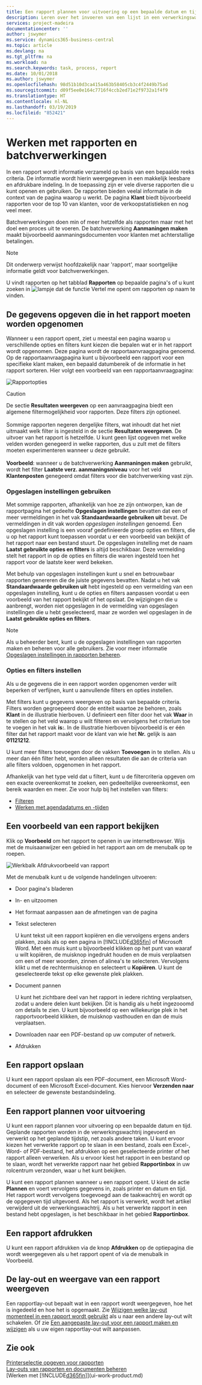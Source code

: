 ```yaml
---
title: Een rapport plannen voor uitvoering op een bepaalde datum en tijd | Microsoft Docs
description: Leren over het invoeren van een lijst in een verwerkingswachtrij en het plannen om te worden verwerkt op een specifieke datum en tijd.
services: project-madeira
documentationcenter: ''
author: jswymer
ms.service: dynamics365-business-central
ms.topic: article
ms.devlang: na
ms.tgt_pltfrm: na
ms.workload: na
ms.search.keywords: task, process, report
ms.date: 10/01/2018
ms.author: jswymer
ms.openlocfilehash: 98d51b10d3ca415a463b58405cb3c4f2449b75ad
ms.sourcegitcommit: d09f5ee0e164c7716f4ccb2ed71e2f9732a1f4f9
ms.translationtype: HT
ms.contentlocale: nl-NL
ms.lasthandoff: 03/19/2019
ms.locfileid: "852421"
---
```

# <a name="working-with-reports-and-batch-jobs"></a>Werken met rapporten en batchverwerkingen
In een rapport wordt informatie verzameld op basis van een bepaalde reeks criteria. De informatie wordt hierin weergegeven in een makkelijk leesbare en afdrukbare indeling. In de toepassing zijn er vele diverse rapporten die u kunt openen en gebruiken. De rapporten bieden veelal informatie in de context van de pagina waarop u werkt. De pagina **Klant** biedt bijvoorbeeld rapporten voor de top 10 van klanten, voor de verkoopstatistieken en nog veel meer.

Batchverwerkingen doen min of meer hetzelfde als rapporten maar met het doel een proces uit te voeren. De batchverwerking **Aanmaningen maken** maakt bijvoorbeeld aanmaningsdocumenten voor klanten met achterstallige betalingen.  

> [!NOTE]
> Dit onderwerp verwijst hoofdzakelijk naar 'rapport', maar soortgelijke informatie geldt voor batchverwerkingen.

U vindt rapporten op het tabblad **Rapporten** op bepaalde pagina's of u kunt zoeken in ![lampje dat de functie Vertel me opent](media/ui-search/search_small.png "Vertel me wat u wilt doen") om rapporten op naam te vinden.


## <a name="specifying-the-data-to-include-in-the-report"></a>De gegevens opgeven die in het rapport moeten worden opgenomen
Wanneer u een rapport opent, ziet u meestal een pagina waarop u verschillende opties en filters kunt kiezen die bepalen wat er in het rapport wordt opgenomen. Deze pagina wordt de rapportaanvraagpagina genoemd. Op de rapportaanvraagpagina kunt u bijvoorbeeld een rapport voor een specifieke klant maken, een bepaald datumbereik of de informatie in het rapport sorteren. Hier volgt een voorbeeld van een rapportaanvraagpagina:

![Rapportopties](media/report_options.png "Rapportopties")

> [!Caution]
> De sectie **Resultaten weergeven** op een aanvraagpagina biedt een algemene filtermogelijkheid voor rapporten. Deze filters zijn optioneel.<br /><br /> Sommige rapporten negeren dergelijke filters, wat inhoudt dat het niet uitmaakt welk filter is ingesteld in de sectie **Resultaten weergeven**. De uitvoer van het rapport is hetzelfde. U kunt geen lijst opgeven met welke velden worden genegeerd in welke rapporten, dus u zult met de filters moeten experimenteren wanneer u deze gebruikt.<br /><br />
**Voorbeeld**: wanneer u de batchverwerking **Aanmaningen maken** gebruikt, wordt het filter **Laatste verz. aanmaningsniveau** voor het veld **Klantenposten** genegeerd omdat filters voor die batchverwerking vast zijn.

### <a name="SavedSettings"></a>Opgeslagen instellingen gebruiken
Met sommige rapporten, afhankelijk van hoe ze zijn ontworpen, kan de rapportpagina het gedeelte **Opgeslagen instellingen** bevatten dat een of meer vermeldingen in het vak **Standaardwaarde gebruiken uit** bevat. De vermeldingen in dit vak worden *opgeslagen instellingen* genoemd. Een opgeslagen instelling is een vooraf gedefinieerde groep opties en filters, die u op het rapport kunt toepassen voordat u er een voorbeeld van bekijkt of het rapport naar een bestand stuurt. De opgeslagen instelling met de naam **Laatst gebruikte opties en filters** is altijd beschikbaar. Deze vermelding stelt het rapport in op de opties en filters die waren ingesteld toen het rapport voor de laatste keer werd bekeken.

Met behulp van opgeslagen instellingen kunt u snel en betrouwbaar rapporten genereren die de juiste gegevens bevatten. Nadat u het vak **Standaardwaarde gebruiken uit** hebt ingesteld op een vermelding van een opgeslagen instelling, kunt u de opties en filters aanpassen voordat u een voorbeeld van het rapport bekijkt of het opslaat. De wijzigingen die u aanbrengt, worden niet opgeslagen in de vermelding van opgeslagen instellingen die u hebt geselecteerd, maar ze worden wel opgeslagen in de **Laatst gebruikte opties en filters**.

>[!NOTE]
>Als u beheerder bent, kunt u de opgeslagen instellingen van rapporten maken en beheren voor alle gebruikers. Zie voor meer informatie [Opgeslagen instellingen in rapporten beheren](reports-saving-reusing-settings.md).

### <a name="setting-options-and-filters"></a>Opties en filters instellen
Als u de gegevens die in een rapport worden opgenomen verder wilt beperken of verfijnen, kunt u aanvullende filters en opties instellen.

Met filters kunt u gegevens weergeven op basis van bepaalde criteria. Filters worden gegroepeerd door de entiteit waartoe ze behoren, zoals **Klant** in de illustratie hierboven. U definieert een filter door het vak **Waar** in te stellen op het veld waarop u wilt filteren en vervolgens het criterium toe te voegen in het vak **is:**. In de illustratie hierboven bijvoorbeeld is er één filter dat het rapport maakt voor de klant van wie het **Nr.** gelijk is aan **01121212**.

U kunt meer filters toevoegen door de vakken **Toevoegen** in te stellen. Als u meer dan één filter hebt, worden alleen resultaten die aan de criteria van alle filters voldoen, opgenomen in het rapport.

Afhankelijk van het type veld dat u filtert, kunt u de filtercriteria opgeven om een exacte overeenkomst te zoeken, een gedeeltelijke overeenkomst, een bereik waarden en meer. Zie voor hulp bij het instellen van filters:
-   [Filteren](ui-enter-criteria-filters.md#FilterCriteria)
-   [Werken met agendadatums en -tijden](ui-enter-date-ranges.md)

## <a name="previewing-a-report"></a>Een voorbeeld van een rapport bekijken
Klik op **Voorbeeld** om het rapport te openen in uw internetbrowser. Wijs met de muisaanwijzer een gebied in het rapport aan om de menubalk op te roepen.  

![Werkbalk Afdrukvoorbeeld van rapport](media/report_viewer.png "Werkbalk Afdrukvoorbeeld van rapport")

Met de menubalk kunt u de volgende handelingen uitvoeren:

-   Door pagina's bladeren
-   In- en uitzoomen
-   Het formaat aanpassen aan de afmetingen van de pagina
-   Tekst selecteren

    U kunt tekst uit een rapport kopiëren en die vervolgens ergens anders plakken, zoals als op een pagina in [!INCLUDE[d365fin](includes/d365fin_md.md)] of Microsoft Word.  Met een muis kunt u bijvoorbeeld klikken op het punt van waaraf u wilt kopiëren, de muisknop ingedrukt houden en de muis verplaatsen om een of meer woorden, zinnen of alinea's te selecteren. Vervolgens klikt u met de rechtermuisknop en selecteert u **Kopiëren**. U kunt de geselecteerde tekst op elke gewenste plek plakken.
-   Document pannen

    U kunt het zichtbare deel van het rapport in iedere richting verplaatsen, zodat u andere delen kunt bekijken. Dit is handig als u hebt ingezooomd om details te zien.  U kunt bijvoorbeeld op een willekeurige plek in het rapportvoorbeeld klikken, de muisknop vasthouden en dan de muis verplaatsen.

-   Downloaden naar een PDF-bestand op uw computer of netwerk.
-   Afdrukken


## <a name="saving-a-report"></a>Een rapport opslaan
U kunt een rapport opslaan als een PDF-document, een Microsoft Word-document of een Microsoft Excel-document. Kies hiervoor **Verzenden naar** en selecteer de gewenste bestandsindeling.

## <a name="ScheduleReport"></a>Een rapport plannen voor uitvoering
U kunt een rapport plannen voor uitvoering op een bepaalde datum en tijd. Geplande rapporten worden in de verwerkingswachtrij ingevoerd en verwerkt op het geplande tijdstip, net zoals andere taken. U kunt ervoor kiezen het verwerkte rapport op te slaan in een bestand, zoals een Excel-, Word- of PDF-bestand, het afdrukken op een geselecteerde printer of het rapport alleen verwerken. Als u ervoor kiest het rapport in een bestand op te slaan, wordt het verwerkte rapport naar het gebied **Rapportinbox** in uw rolcentrum verzonden, waar u het kunt bekijken.

U kunt een rapport plannen wanneer u een rapport opent. U kiest de actie **Plannen** en voert vervolgens gegevens in, zoals printer en datum en tijd. Het rapport wordt vervolgens toegevoegd aan de taakwachtrij en wordt op de opgegeven tijd uitgevoerd. Als het rapport is verwerkt, wordt het artikel verwijderd uit de verwerkingswachtrij. Als u het verwerkte rapport in een bestand hebt opgeslagen, is het beschikbaar in het gebied **Rapportinbox**.

## <a name="PrintReport"></a>Een rapport afdrukken
U kunt een rapport afdrukken via de knop **Afdrukken** op de optiepagina die wordt weergegeven als u het rapport opent of via de menubalk in Voorbeeld.

## <a name="changing-the-layout-and-look-of-a-report"></a>De lay-out en weergave van een rapport weergeven
Een rapportlay-out bepaalt wat in een rapport wordt weergegeven, hoe het is ingedeeld en hoe het is opgemaakt. Zie [Wijzigen welke lay-out momenteel in een rapport wordt gebruikt](ui-how-change-layout-currently-used-report.md) als u naar een andere lay-out wilt schakelen. Of zie [Een aangepaste lay-out voor een rapport maken en wijzigen](ui-how-create-custom-report-layout.md) als u uw eigen rapportlay-out wilt aanpassen.

## <a name="see-also"></a>Zie ook
[Printerselectie opgeven voor rapporten](ui-specify-printer-selection-reports.md)  
[Lay-outs van rapporten en documenten beheren](ui-manage-report-layouts.md)  
[Werken met [!INCLUDE[d365fin](includes/d365fin_md.md)]](ui-work-product.md)
